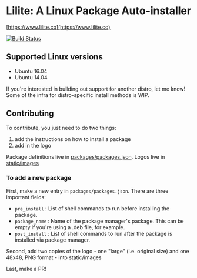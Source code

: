 # Lilite: A Linux Package Auto-installer

[https://www.lilite.co](https://www.lilite.co)

[![Build Status](https://travis-ci.org/cmoscardi/lilite.svg?branch=master)](https://travis-ci.org/cmoscardi/lilite)


## Supported Linux versions

- Ubuntu 16.04
- Ubuntu 14.04

If you're interested in building out support for another distro,
let me know! Some of the infra for distro-specific install methods is WIP.

## Contributing
To contribute, you just need to do two things:

1. add the instructions on how to install a package
2. add in the logo

Package definitions live in [packages/packages.json](https://github.com/cmoscardi/lilite/tree/master/packages). Logos live in [static/images](https://github.com/cmoscardi/lilite/tree/master/static/images)

### To add a new package 
First, make a new entry in `packages/packages.json`. There are three important fields:
- `pre_install` : List of shell commands to run before installing the package.
- `package_name` : Name of the package manager's package. This can be empty
                   if you're using a .deb file, for example.
- `post_install` : List of shell commands to run after the package is installed
                   via package manager.

Second, add two copies of the logo - one "large" (i.e. original size) and one 48x48, PNG format - into static/images

Last, make a PR!
